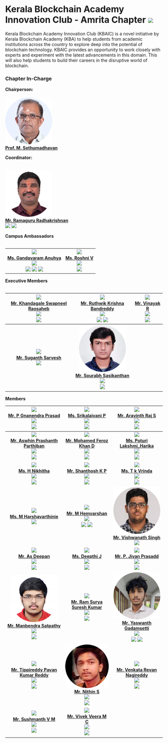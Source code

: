 # Kerala Blockchain Academy Innovation Club - Amrita Chapter ![](https://img.shields.io/badge/-Live-brightgreen)

Kerala Blockchain Academy Innovation Club (KBAIC) is a novel initiative by Kerala Blockchain Academy (KBA) to help students from academic institutions across the country to explore deep into the potential of blockchain technology. KBAIC provides an opportunity to work closely with experts and experiment with the latest advancements in this domain. This will also help students to build their careers in the disruptive world of blockchain.

### Chapter In-Charge 

**Chairperson:** <br/><br/>
<img src="https://raw.githubusercontent.com/Amrita-TIFAC-Cyber-Blockchain/CS-RAM/main/Assets/Faculties/MS.jpg" width="150"> <br/>[**Prof. M. Sethumadhavan**]() <br/>

**Coordinator:** <br/> <br/>

<img src="https://raw.githubusercontent.com/Amrita-TIFAC-Cyber-Blockchain/CS-RAM/main/Assets/Faculties/RR.jpg"  width="150"> <br/> [**Mr. Ramaguru Radhakrishnan**]() <br/> <a href="https://verify.kba.ai/view/IIITMK-KBA-CED-OL-22522"><img src="https://img.shields.io/badge/-CED-gold"/></a> <a href="https://verify.kba.ai/view/IIITMK-KBA-CHF-OL-22522"><img src="https://img.shields.io/badge/-CHFD-gold"/></a>

**Campus Ambassadors** <br/> <br/>

<table>
<tbody>
  <tr>
    <td align="center"><img src="https://ramagururadhakrishnan.github.io/Team/Team/20CYS/Anu.png" width="150"> <a href=""> <br/> <b>Ms. Gandavaram Anuhya</b></a> <br/> <img src="https://img.shields.io/badge/KBAIC-20CYS_MTech-blue"/> <br/> <a href="https://verify.kba.ai/view/IIITMK-KBA-CBA-OL-21275"><img src="https://img.shields.io/badge/-CBA-brown"/></a> <a href="https://verify.kba.ai/view/IIITMK-KBA-CED-OL-22540"><img src="https://img.shields.io/badge/-CED-gold"/></a>  <a href="https://verify.kba.ai/view/IIITMK-KBA-CHF-OL-22540"><img src="https://img.shields.io/badge/-CHFD-gold"/></a> </td>
    <td align="center"><img src="https://ramagururadhakrishnan.github.io/Team/Team/21CYS/Roshni_V.png" width="150"> <br/>  <a href=""><b>Ms. Roshni V</b></a> <br/> <img src="https://img.shields.io/badge/KBAIC-21CYS_BTech-purple"/> <br/> <a href="https://verify.kba.ai/view/IIITMK-KBA-CBA-OL-21362"> <img src="https://img.shields.io/badge/-CBA-brown"/> </a> </td>
  </tr>
</tbody>
</table>

**Executive Members** <br/> <br/>

| <img src="https://ramagururadhakrishnan.github.io/Team/Team/21CYS/Swapneel.png" width="150"> <br/> [Mr. Khandagale Swapneel Raosaheb]() <br/> <img src="https://img.shields.io/badge/KBAIC-21CYS_MTech-purple"/> <br/> <a href="https://verify.kba.ai/view/IIITMK-KBA-CBA-OL-21321"><img src="https://img.shields.io/badge/-CBA-brown"/></a> | <img src="Assets/Batch-1/Ruthwik_Krishna.png" width="150"> <br/> [Mr. Ruthwik Krishna Bandreddy]() <br/> <img src="https://img.shields.io/badge/KBAIC-21CYS_BTech-purple"/> <br/> <a href="https://verify.kba.ai/view/IIITMK-KBA-CBA-OL-21289"><img src="https://img.shields.io/badge/-CBA-brown"/></a>  <a href="https://verify.kba.ai/view/IIITMK-KBA-CED-OL-22525"><img src="https://img.shields.io/badge/-CED-gold"/></a>| <img src="Assets/Batch-1/Vinayak_R.png" width="150"> <br/> [**Mr. Vinayak R**]() <br/> <img src="https://img.shields.io/badge/KBAIC-21CYS_BTech-purple"/> <br/> <a href="https://verify.kba.ai/view/IIITMK-KBA-CBA-OL-21317"><img src="https://img.shields.io/badge/-CBA-brown"/></a> |
|:---------:|:---------------:|:---------:|
| <img src="Assets/Batch-1/Suganth_Sarvesh.png" width="150"> <br/> [**Mr. Suganth Sarvesh**]() <br/> <img src="https://img.shields.io/badge/KBAIC-21CYS_BTech-purple"/> | <img src="Assets/Batch-1/Sourabh_Sasikanthan.png" width="150"> <br/> [**Mr. Sourabh Sasikanthan**]() <br/> <img src="https://img.shields.io/badge/KBAIC-21CYS_BTech-purple"/> <br/> <a href="https://verify.kba.ai/view/IIITMK-KBA-CBA-OL-21463"><img src="https://img.shields.io/badge/-CBA-brown"/></a> |


**Members** 

| <img src="https://ramagururadhakrishnan.github.io/Team/Team/20CYS/GP.png" width="150"> <br/> [Mr. P Gnanendra Prasad]() <br/> <img src="https://img.shields.io/badge/KBAIC-20CYS_MTech-blue"/> <br/> <a href="https://verify.kba.ai/view/IIITMK-KBA-CBA-OL-21277"><img src="https://img.shields.io/badge/-CBA-brown"/></a> | <img src="Assets/Batch-1/Srikalaivani_P.png" width="150"> <br/> [Ms. Srikalaivani P]() <br/> <img src="https://img.shields.io/badge/KBAIC-20AEL_MTech-blue"/> <br/> <a href="https://verify.kba.ai/view/IIITMK-KBA-CBA-OL-21319"><img src="https://img.shields.io/badge/-CBA-brown"/></a> | <img src="Assets/Batch-1/Aravinth_Raj.png" width="150"> <br/> [Mr. Aravinth Raj S]() <br/> <img src="https://img.shields.io/badge/KBAIC-21CYS_MTech-purple"/> <br/>  <a href="https://verify.kba.ai/view/IIITMK-KBA-CBA-OL-21283"><img src="https://img.shields.io/badge/-CBA-brown"/></a> |
|:--------------------:|:---------------------:|:---------------------:|
| <img src="Assets/Batch-1/Aswhin_Prashanth_Parthiban.png" width="150"> <br/> [**Mr. Aswhin Prashanth Parthiban**]() <br/> <img src="https://img.shields.io/badge/KBAIC-21CYS_MTech-purple"/> <br/> <a href="https://verify.kba.ai/view/IIITMK-KBA-CBA-OL-21325"><img src="https://img.shields.io/badge/-CBA-brown"/></a> | <img src="Assets/Batch-1/Feroz_Khan.png" width="150"> <br/> [**Mr. Mohamed Feroz Khan D**]() <br/> <img src="https://img.shields.io/badge/KBAIC-21CYS_MTech-purple"/> <br/> <a href="https://verify.kba.ai/view/IIITMK-KBA-CBA-OL-21299"><img src="https://img.shields.io/badge/-CBA-brown"/></a> | <img src="Assets/Batch-1/Lakshmi_Harika.png" width="150"> <br/> [**Ms. Poturi Lakshmi_Harika**]() <br/> <img src="https://img.shields.io/badge/KBAIC-21CYS_MTech-purple"/> <br/> <a href="https://verify.kba.ai/view/IIITMK-KBA-CBA-OL-21405"><img src="https://img.shields.io/badge/-CBA-brown"/></a> | 
| <img src="Assets/Batch-1/Nikhitha.png" width="150"> <br/> [**Ms. H Nikhitha**]() <br/> <img src="https://img.shields.io/badge/KBAIC-21CYS_MTech-purple"/> <br/> <a href="https://verify.kba.ai/view/IIITMK-KBA-CBA-OL-21301"><img src="https://img.shields.io/badge/-CBA-brown"/></a> | <img src="Assets/Batch-1/Shanthosh_KP.png" width="150"> <br/> [**Mr. Shanthosh K P**]() <br/> <img src="https://img.shields.io/badge/KBAIC-21CYS_MTech-purple"/> <br/> <a href="https://verify.kba.ai/view/IIITMK-KBA-CBA-OL-21297"><img src="https://img.shields.io/badge/-CBA-brown"/></a> | <img src="Assets/Batch-1/TK_Vrinda.png" width="150"> <br/> [**Ms. T k Vrinda**]() <br/> <img src="https://img.shields.io/badge/KBAIC-21CYS_MTech-purple"/> <br/> <a href="https://verify.kba.ai/view/IIITMK-KBA-CBA-OL-21407"><img src="https://img.shields.io/badge/-CBA-brown"/></a> | 
| <img src="Assets/Batch-1/M_Harshavarthinie.png" width="150"> <br/> [**Ms. M Harshavarthinie**]() <br/> <img src="https://img.shields.io/badge/KBAIC-19CCE_BTech-purple"/> | <img src="Assets/Batch-1/Hemvarshan.png" width="150"> <br/> [**Mr. M Hemvarshan**]() <br/> <img src="https://img.shields.io/badge/KBAIC-19ECE_BTech-purple"/> <br/> <a href="https://verify.kba.ai/view/IIITMK-KBA-CBA-OL-21279"><img src="https://img.shields.io/badge/-CBA-brown"/></a> <a href="https://verify.kba.ai/view/IIITMK-KBA-CED-OL-22507"><img src="https://img.shields.io/badge/-CED-gold"/> </a> | <img src="Assets/Batch-1/Vishwanath.png" width="150">  <br/> [**Mr. Vishwanath Singh**]() <br/> <img src="https://img.shields.io/badge/KBAIC-19CCE_BTech-purple"/> |
| <img src="Assets/Batch-1/As_Deepan.png" width="150"> <br/> [**Mr. As Deepan**]() <br/> <img src="https://img.shields.io/badge/KBAIC-21CYS_BTech-purple"/> <br/> <a href="https://verify.kba.ai/view/IIITMK-KBA-CBA-OL-21281"><img src="https://img.shields.io/badge/-CBA-brown"/></a> | <img src="Assets/Batch-1/Deepthi_J.jpg" width="150"> <br/> [**Ms. Deepthi J**]() <br/> <img src="https://img.shields.io/badge/KBAIC-21CYS_BTech-purple"/> <br/> <a href="https://verify.kba.ai/view/IIITMK-KBA-CBA-OL-21336"><img src="https://img.shields.io/badge/-CBA-brown"/></a> | <img src="Assets/Batch-1/Jivan_Prasadd.png" width="150"> <br/> [**Mr. P. Jivan Prasadd**]() <br/> <img src="https://img.shields.io/badge/KBAIC-21CYS_BTech-purple"/> <br/> <a href="https://verify.kba.ai/view/IIITMK-KBA-CBA-OL-21295"><img src="https://img.shields.io/badge/-CBA-brown"/></a> | 
| <img src="Assets/Batch-1/Manbendra_Satpathy.png" width="150"> <br/> [**Mr. Manbendra Satpathy**]() <br/> <img src="https://img.shields.io/badge/KBAIC-21CYS_BTech-purple"/> <br/> <a href="https://verify.kba.ai/view/IIITMK-KBA-CBA-OL-21439"><img src="https://img.shields.io/badge/-CBA-brown"/></a> | <img src="Assets/Batch-1/Ram_Surya_Suresh_Kumar.png" width="150"> <br/> [**Mr. Ram Surya Suresh Kumar**]() <br/> <img src="https://img.shields.io/badge/KBAIC-21CYS_BTech-purple"/> <br/> <a href="https://verify.kba.ai/view/IIITMK-KBA-CBA-OL-21285"><img src="https://img.shields.io/badge/-CBA-brown"/></a> | <img src="Assets/Batch-1/Yaswanth.jpg" width="150"> <br/> [**Mr. Yaswanth Gadamsetti**]() <br/> <img src="https://img.shields.io/badge/KBAIC-21CYS_BTech-purple"/> <br/> <a href="https://verify.kba.ai/view/IIITMK-KBA-CBA-OL-21334"><img src="https://img.shields.io/badge/-CBA-brown"/></a> <a href="https://verify.kba.ai/view/IIITMK-KBA-CED-OL-22529"><img src="https://img.shields.io/badge/-CED-gold"/></a>| 
| <img src="Assets/Batch-1/Tippireddy.png" width="150"> <br/> [**Mr. Tippireddy Pavan Kumar Reddy**]() <br/> <img src="https://img.shields.io/badge/KBAIC-21CYS_BTech-purple"/> <br/> <a href="https://verify.kba.ai/view/IIITMK-KBA-CBA-OL-21323"><img src="https://img.shields.io/badge/-CBA-brown"/></a> | <img src="Assets/Batch-1/Nithin_S.png" width="150"> <br/> [**Mr. Nithin S**]() <br/> <img src="https://img.shields.io/badge/KBAIC-21CYS_BTech-purple"/> <br/> <a href="https://verify.kba.ai/view/IIITMK-KBA-CBA-OL-21305"><img src="https://img.shields.io/badge/-CBA-brown"/></a>  | <img src="Assets/Batch-1/Venkata_Revan.png" width="150"> <br/> [**Mr. Venkata Revan Nagireddy**]() <br/> <img src="https://img.shields.io/badge/KBAIC-21CYS_BTech-purple"/> <br/> <a href="https://verify.kba.ai/view/IIITMK-KBA-CBA-OL-21327"><img src="https://img.shields.io/badge/-CBA-brown"/></a> |
| <img src="Assets/Batch-1/Sushmanth_VM.jpg" width="150"> <br/> [**Mr. Sushmanth V M**]() <br/> <img src="https://img.shields.io/badge/KBAIC-21CYS_BTech-purple"/> <br/> <a href="https://verify.kba.ai/view/IIITMK-KBA-CBA-OL-21354"><img src="https://img.shields.io/badge/-CBA-brown"/></a>  | <img src="Assets/Batch-1/Vivek_Veera_MC.png" width="150"> <br/> [**Mr. Vivek Veera M C**]() <br/> <img src="https://img.shields.io/badge/KBAIC-21CYS_BTech-purple"/> <br/> <a href="https://verify.kba.ai/view/IIITMK-KBA-CBA-OL-21352"><img src="https://img.shields.io/badge/-CBA-brown"/></a> |


